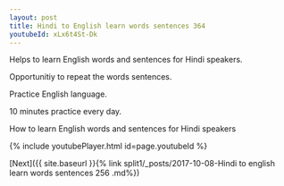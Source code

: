 ```yaml
---
layout: post
title: Hindi to English learn words sentences 364 
youtubeId: xLx6t4St-Dk
---
```

 
 
Helps to learn English words and sentences for Hindi speakers.

Opportunitiy to repeat the words sentences. 

Practice English language. 
 
10 minutes practice every day. 
 
How to learn English words and sentences for Hindi speakers 
 
{% include youtubePlayer.html id=page.youtubeId %}
 
 
[Next]({{ site.baseurl }}{% link  split1/_posts/2017-10-08-Hindi to english learn words sentences 256 .md%})
 
